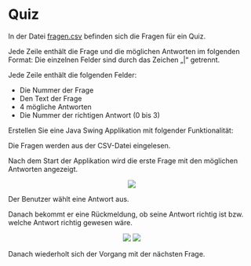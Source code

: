 # Quiz #

In der Datei [fragen.csv](http://pr-gse.googlecode.com/svn/trunk/uebungen/musterloesungen/src/quiz/fragen.csv) befinden sich die Fragen für ein Quiz.

Jede Zeile enthält die Frage und die möglichen Antworten im folgenden Format:
Die einzelnen Felder sind durch das Zeichen „|“ getrennt.

Jede Zeile enthält die folgenden Felder:

  * Die Nummer der Frage
  * Den Text der Frage
  * 4 mögliche Antworten
  * Die Nummer der richtigen Antwort (0 bis 3)

Erstellen Sie eine Java Swing Applikation mit folgender Funktionalität:

Die Fragen werden aus der CSV-Datei eingelesen.

Nach dem Start der Applikation wird die erste Frage mit den möglichen Antworten angezeigt.

<p align='center'>
<img src='http://pr-gse.googlecode.com/svn/wiki/uebungen/images/quiz/hauptfenster.jpg' />
</p>


Der Benutzer wählt eine Antwort aus.

Danach bekommt er eine Rückmeldung, ob seine Antwort richtig ist bzw. welche Antwort richtig gewesen wäre.

<p align='center'>
<img src='http://pr-gse.googlecode.com/svn/wiki/uebungen/images/quiz/dialog_richtig.jpg' />
<img src='http://pr-gse.googlecode.com/svn/wiki/uebungen/images/quiz/dialog_falsch.jpg' />
</p>


Danach wiederholt sich der Vorgang mit der nächsten Frage.